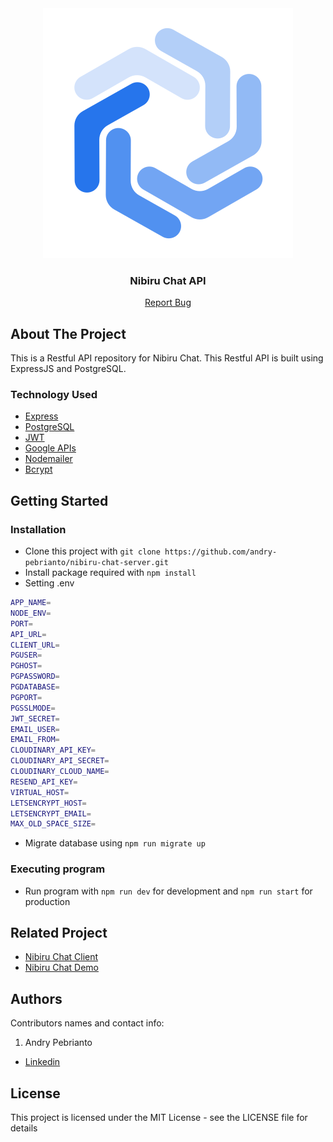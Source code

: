 <div align="center">
  <img src="./readme/logo.svg" />
</div>
<h3 align="center">Nibiru Chat API</h3>
<p align="center">
  <a href="https://github.com/andry-pebrianto/nibiru-chat-server/issues">Report Bug</a>
</p>

<!-- ABOUT THE PROJECT -->

## About The Project

This is a Restful API repository for Nibiru Chat. This Restful API is built using ExpressJS and PostgreSQL.

### Technology Used

- [Express](https://expressjs.com/)
- [PostgreSQL](https://www.postgresql.org/)
- [JWT](https://jwt.io/)
- [Google APIs](https://github.com/googleapis/google-api-nodejs-client)
- [Nodemailer](https://nodemailer.com/about/)
- [Bcrypt](https://www.npmjs.com/package/bcrypt)

## Getting Started

### Installation

- Clone this project with `git clone https://github.com/andry-pebrianto/nibiru-chat-server.git`
- Install package required with `npm install`
- Setting .env

```bash
APP_NAME=
NODE_ENV=
PORT=
API_URL=
CLIENT_URL=
PGUSER=
PGHOST=
PGPASSWORD=
PGDATABASE=
PGPORT=
PGSSLMODE=
JWT_SECRET=
EMAIL_USER=
EMAIL_FROM=
CLOUDINARY_API_KEY=
CLOUDINARY_API_SECRET=
CLOUDINARY_CLOUD_NAME=
RESEND_API_KEY=
VIRTUAL_HOST=
LETSENCRYPT_HOST=
LETSENCRYPT_EMAIL=
MAX_OLD_SPACE_SIZE=
```

- Migrate database using `npm run migrate up`

### Executing program

- Run program with `npm run dev` for development and `npm run start` for production

<!-- RELATED PROJECT -->

## Related Project

- [Nibiru Chat Client](https://github.com/andry-pebrianto/nibiruchat-client)
- [Nibiru Chat Demo](https://nibiruchat.andrypebrianto.com)

## Authors

Contributors names and contact info:

1. Andry Pebrianto

- [Linkedin](https://www.linkedin.com/in/andry-pebrianto)

## License

This project is licensed under the MIT License - see the LICENSE file for details
